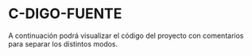# C-DIGO-FUENTE
A continuación podrá visualizar el código del proyecto con comentarios para separar los distintos modos.
